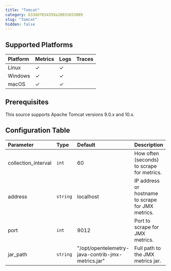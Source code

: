 ```yaml
---
title: "Tomcat"
category: 633dd7654359a20031653089
slug: "tomcat"
hidden: false
---
```

## Supported Platforms

| Platform | Metrics | Logs | Traces |
| :------- | :------ | :--- | :----- |
| Linux    | ✓       | ✓    |        |
| Windows  | ✓       | ✓    |        |
| macOS    | ✓       | ✓    |        |

## Prerequisites

This source supports Apache Tomcat versions 9.0.x and 10.x.

## Configuration Table

| Parameter           | Type     | Default                                           | Description                                       |
| :------------------ | :------- | :------------------------------------------------ | :------------------------------------------------ |
| collection_interval | `int`    | 60                                                | How often (seconds) to scrape for metrics.        |
| address             | `string` | localhost                                         | IP address or hostname to scrape for JMX metrics. |
| port                | `int`    | 9012                                              | Port to scrape for JMX metrics.                   |
| jar_path            | `string` | "/opt/opentelemetry-java-contrib-jmx-metrics.jar" | Full path to the JMX metrics jar.                 |